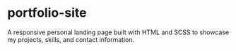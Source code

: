 # portfolio-site
A responsive personal landing page built with HTML and SCSS to showcase my projects, skills, and contact information.

